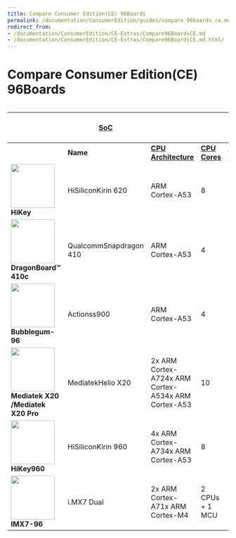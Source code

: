 ```yaml
---
title: Compare Consumer Edition(CE) 96Boards
permalink: /documentation/ConsumerEdition/guides/compare_96boards_ce.md.html
redirect_from:
- /documentation/ConsumerEdition/CE-Extras/Compare96BoardsCE.md
- /documentation/ConsumerEdition/CE-Extras/Compare96BoardsCE.md.html/
---
```

# Compare Consumer Edition(CE) 96Boards

<style>
#compare96 img{
	width: 100px;
	height:auto;
}
#compare96 {
	overflow-x: scroll;
}
</style>

<div id="compare96" markdown="1">

|| [**SoC**](https://en.wikipedia.org/wiki/System_on_a_chip) ||||[**RAM**](https://en.wikipedia.org/wiki/Random-access_memory)||On-Board Storage||
|--- |--- |--- |--- |--- |--- |--- |--- |--- |
||**Name**|[**CPU Architecture**](https://en.wikipedia.org/wiki/ARM_architecture)|[**CPU Cores**](https://en.wikipedia.org/wiki/Multi-core_processor)|[**CPU Frequency**](https://github.com/ric96/documentation/blob/275748f2635b966f00136e2b759d2c2bd2e310c9/ConsumerEdition/guides)|[**GPU**](https://en.wikipedia.org/wiki/Graphics_processing_unit)|**Size**|**Type**|**Size**|**Type**|
|![](https://camo.githubusercontent.com/aadc55103f71df7589c7779a42c6b48a4169f42a/68747470733a2f2f692e696d6775722e636f6d2f3065376c736f4f2e706e67)**HiKey**|HiSiliconKirin 620|ARM Cortex-A53|8|1.2 GHz|Mali-450 MP4|1 GB / 2 GB|LPDDR3|8 GB|eMMC|
|![](https://camo.githubusercontent.com/7902ed47de34d0fab11ab2b0365cb3a755a7294d/68747470733a2f2f692e696d6775722e636f6d2f346135475852642e706e67)**DragonBoard™ 410c**|QualcommSnapdragon 410|ARM Cortex-A53|4|1.2 GHz|QualcommAdreno 306|1 GB|LPDDR3|8 GB|eMMC 4.5|
|![](https://camo.githubusercontent.com/bc6a94eafda70ed442440575ba0ef695b2958a35/68747470733a2f2f692e696d6775722e636f6d2f796b79536f46632e706e67)**Bubblegum-96**|Actionss900|ARM Cortex-A53|4|1.8 GHz|PowerVR G6230|2 GB|LPDDR3|8 GB|eMMC 4.5|
|![](https://camo.githubusercontent.com/dd741cc5ee85800775fed8469aafe2eca3fd8963/68747470733a2f2f692e696d6775722e636f6d2f6b536a546775582e706e67)**Mediatek X20 /Mediatek X20 Pro**|MediatekHelio X20|2x ARM Cortex-A724x ARM Cortex-A534x ARM Cortex-A53|10|2.3 GHz1.95 GHz1.4 GHz|Mali-T880|2 GB|LPDDR3|8 GB|eMMC 5.1|
|![](https://camo.githubusercontent.com/66c1ddf9ab8735adf5a1db32b9479a44be6f5db4/68747470733a2f2f7777772e3936626f617264732e6f72672f70726f647563742f63652f68696b65793936302f696d616765732f68696b65792d3936302d53442d66726f6e742e6a7067)**HiKey960**|HiSiliconKirin 960|4x ARM Cortex-A734x ARM Cortex-A53|8|2.3 GHz1.8 GHz|Mali G71 MP8|3 GB|LPDDR4|32 GB|UFS|
|![](https://camo.githubusercontent.com/0b86c34b6450a413eb232fcce4e3d7d12212fea0/68747470733a2f2f7777772e3936626f617264732e6f72672f70726f647563742f63652f696d78372d39362f696d616765732f694d58372d39362d66726f6e742e6a7067)**IMX7-96**|i.MX7	Dual|2x ARM Cortex-A71x ARM Cortex-M4|2 CPUs + 1 MCU|1.2 GHz200MHz|N/A|512 MB|DRAM|SD Card Only|N/A|

</div>

